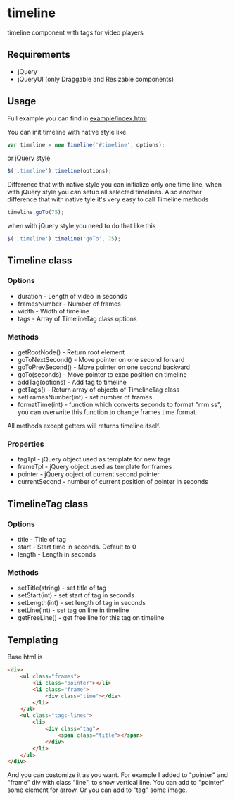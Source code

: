 timeline
========

timeline component with tags for video players

## Requirements

* jQuery
* jQueryUI (only Draggable and Resizable components)

## Usage

Full example you can find in [example/index.html](example/index.html)

You can init timeline with native style like
```javascript
var timeline = new Timeline('#timeline', options);
```
or jQuery style
```javascript
$('.timeline').timeline(options);
```
Difference that with native style you can initialize only one time line, when with jQuery style you can setup all selected timelines.
Also another difference that with native tyle it's very easy to call Timeline methods
```javascript
timeline.goTo(75);
```
when with jQuery style you need to do that like this
```javascript
$('.timeline').timeline('goTo', 75);
```

## Timeline class

### Options

* duration - Length of video in seconds
* framesNumber - Number of frames
* width - Width of timeline
* tags - Array of TimelineTag class options

### Methods

* getRootNode() - Return root element
* goToNextSecond() - Move pointer on one second forvard
* goToPrevSecond() - Move pointer on one second backvard
* goTo(seconds) - Move pointer to exac position on timeline
* addTag(options) - Add tag to timeline
* getTags() - Return array of objects of TimelineTag class
* setFramesNumber(int) - set number of frames
* formatTime(int) - function which converts seconds to format "mm:ss", you can overwrite this function to change frames time format

All methods except getters will returns timeline itself.

### Properties

* tagTpl - jQuery object used as template for new tags
* frameTpl - jQuery object used as template for frames
* pointer - jQuery object of current second pointer
* currentSecond - number of current position of pointer in seconds

## TimelineTag class

### Options

* title - Title of tag
* start - Start time in seconds. Default to 0
* length - Length in seconds

### Methods

* setTitle(string) - set title of tag
* setStart(int) - set start of tag in seconds
* setLength(int) - set length of tag in seconds
* setLine(int) - set tag on line in timeline
* getFreeLine() - get free line for this tag on timeline

## Templating

Base html is
```html
<div>
    <ul class="frames">
        <li class="pointer"></li>
        <li class="frame">
            <div class="time"></div>
        </li>
    </ul>
    <ul class="tags-lines">
        <li>
            <div class="tag">
                <span class="title"></span>
            </div>
        </li>
    </ul>
</div>
```
And you can customize it as you want. For example I added to "pointer" and "frame" div with class "line", to show vertical line.
You can add to "pointer" some element for arrow. Or you can add to "tag" some image.